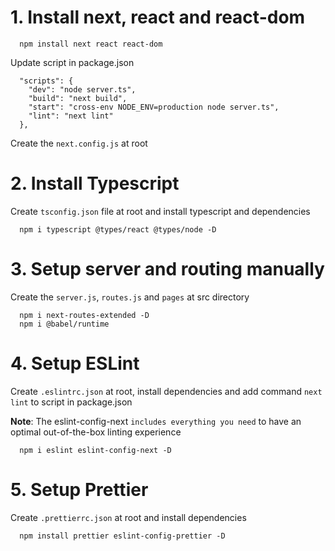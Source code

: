 # 1. Install next, react and react-dom

```
  npm install next react react-dom
```

Update script in package.json

```
  "scripts": {
    "dev": "node server.ts",
    "build": "next build",
    "start": "cross-env NODE_ENV=production node server.ts",
    "lint": "next lint"
  },
```

Create the `next.config.js` at root

# 2. Install Typescript

Create `tsconfig.json` file at root and install typescript and dependencies

```
  npm i typescript @types/react @types/node -D
```

# 3. Setup server and routing manually

Create the `server.js`, `routes.js` and `pages` at src directory

```
  npm i next-routes-extended -D
  npm i @babel/runtime
```

# 4. Setup ESLint

Create `.eslintrc.json` at root, install dependencies and add command `next lint` to script in package.json

**Note**:
The eslint-config-next `includes everything you need` to have an optimal out-of-the-box linting experience

```
  npm i eslint eslint-config-next -D
```

# 5. Setup Prettier

Create `.prettierrc.json` at root and install dependencies

```
  npm install prettier eslint-config-prettier -D
```
